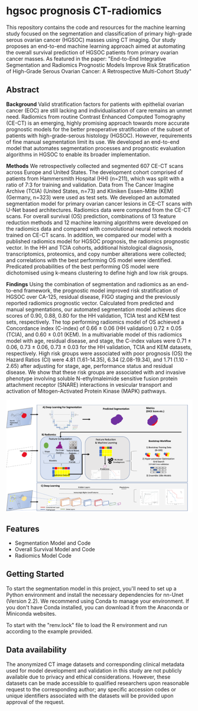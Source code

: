 # hgsoc prognosis CT-radiomics

This repository contains the code and resources for the machine learning study focused on the segmentation and classification of primary high-grade serous ovarian cancer (HGSOC) masses using CT imaging. Our study proposes an end-to-end machine learning approach aimed at automating the overall survival prediction of HGSOC patients from primary ovarian cancer masses. As featured in the paper: "End-to-End Integrative Segmentation and Radiomics Prognostic Models Improve Risk Stratification of High-Grade Serous Ovarian Cancer: A Retrospective Multi-Cohort Study"

## Abstract
**Background** Valid stratification factors for patients with epithelial ovarian cancer (EOC) are still lacking and individualisation of care remains an unmet need. Radiomics from routine Contrast Enhanced Computed Tomography (CE-CT) is an emerging, highly promising approach towards more accurate prognostic models for the better preoperative stratification of the subset of patients with high-grade-serous histology (HGSOC). However, requirements of fine manual segmentation limit its use. We developed an end-to-end model that automates segmentation processes and prognostic evaluation algorithms in HGSOC to enable its broader implementation.

**Methods** We retrospectively collected and segmented 607 CE-CT scans across Europe and United States. The development cohort comprised of patients from Hammersmith Hospital (HH) (n=211), which was split with a ratio of 7:3 for training and validation. Data from The Cancer Imagine Archive (TCIA) (United States, n=73) and Kliniken Essen-Mitte (KEM) (Germany, n=323) were used as test sets. We developed an automated segmentation model for primary ovarian cancer lesions in CE-CT scans with U-Net based architectures. Radiomics data were computed from the CE-CT scans. For overall survival (OS) prediction, combinations of 13 feature reduction methods and 12 machine learning algorithms were developed on the radiomics data and compared with convolutional neural network models trained on CE-CT scans. In addition, we compared our model with a published radiomics model for HGSOC prognosis, the radiomics prognostic vector. In the HH and TCIA cohorts, additional histological diagnosis, transcriptomics, proteomics, and copy number alterations were collected; and correlations with the best performing OS model were identified. Predicated probabilities of the best performing OS model were dichotomised using k-means clustering to define high and low risk groups.

**Findings** Using the combination of segmentation and radiomics as an end-to-end framework, the prognostic model improved risk stratification of HGSOC over CA-125, residual disease, FIGO staging and the previously reported radiomics prognostic vector. Calculated from predicted and manual segmentations, our automated segmentation model achieves dice scores of 0.90, 0.88, 0.80 for the HH validation, TCIA test and KEM test sets, respectively. The top performing radiomics model of OS achieved a Concordance index (C-index) of 0.66 ± 0.06 (HH validation) 0.72 ± 0.05 (TCIA), and 0.60 ± 0.01 (KEM). In a multivariable model of this radiomics model with age, residual disease, and stage, the C-index values were 0.71 ± 0.06, 0.73 ± 0.06, 0.73 ± 0.03 for the HH validation, TCIA and KEM datasets, respectively. High risk groups were associated with poor prognosis (OS) the Hazard Ratios (CI) were 4.81 (1.61-14.35), 6.34 (2.08-19.34), and 1.71 (1.10 - 2.65) after adjusting for stage, age, performance status and residual disease. We show that these risk groups are associated with and invasive phenotype involving soluble N-ethylmaleimide sensitive fusion protein attachment receptor (SNARE) interactions in vesicular transport and activation of Mitogen-Activated Protein Kinase (MAPK) pathways.

![Overview Image](images/Overview.png)

## Features
- Segmentation Model and Code
- Overall Survival Model and Code
- Radiomics Model Code


## Getting Started 

To start the segmentation model in this project, you'll need to set up a Python environment and install the necessary dependencies for nn-Unet (Version 2.2). We recommend using Conda to manage your environment. If you don't have Conda installed, you can download it from the Anaconda or Miniconda websites. 

To start with the "renv.lock" file to load the R environment and run according to the example provided. 

 ## Data availability

The anonymized CT image datasets and corresponding clinical metadata used for model development and validation in this study are not publicly available due to privacy and ethical considerations. However, these datasets can be made accessible to qualified researchers upon reasonable request to the corresponding author; any specific accession codes or unique identifiers associated with the datasets will be provided upon approval of the request. 

